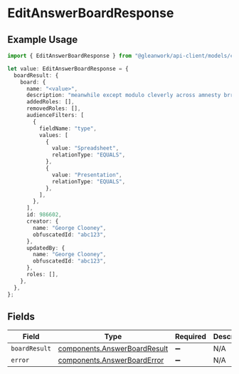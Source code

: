 # EditAnswerBoardResponse

## Example Usage

```typescript
import { EditAnswerBoardResponse } from "@gleanwork/api-client/models/components";

let value: EditAnswerBoardResponse = {
  boardResult: {
    board: {
      name: "<value>",
      description: "meanwhile except modulo cleverly across amnesty brr which",
      addedRoles: [],
      removedRoles: [],
      audienceFilters: [
        {
          fieldName: "type",
          values: [
            {
              value: "Spreadsheet",
              relationType: "EQUALS",
            },
            {
              value: "Presentation",
              relationType: "EQUALS",
            },
          ],
        },
      ],
      id: 986602,
      creator: {
        name: "George Clooney",
        obfuscatedId: "abc123",
      },
      updatedBy: {
        name: "George Clooney",
        obfuscatedId: "abc123",
      },
      roles: [],
    },
  },
};
```

## Fields

| Field                                                                        | Type                                                                         | Required                                                                     | Description                                                                  |
| ---------------------------------------------------------------------------- | ---------------------------------------------------------------------------- | ---------------------------------------------------------------------------- | ---------------------------------------------------------------------------- |
| `boardResult`                                                                | [components.AnswerBoardResult](../../models/components/answerboardresult.md) | :heavy_minus_sign:                                                           | N/A                                                                          |
| `error`                                                                      | [components.AnswerBoardError](../../models/components/answerboarderror.md)   | :heavy_minus_sign:                                                           | N/A                                                                          |